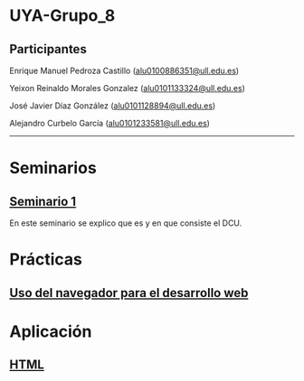 # UYA-Grupo_8
## Participantes
Enrique Manuel Pedroza Castillo (alu0100886351@ull.edu.es)

Yeixon Reinaldo Morales Gonzalez (alu0101133324@ull.edu.es)

José Javier Díaz González (alu0101128894@ull.edu.es)

Alejandro Curbelo García (alu0101233581@ull.edu.es)

----------------------------------

# Seminarios

## [Seminario 1](https://github.com/Yeixon98/UYA-Grupo_8/tree/master/Seminarios/Seminario%201)

En este seminario se explico que es y en que consiste el DCU.

# Prácticas

## [Uso del navegador para el desarrollo web](https://github.com/Yeixon98/UYA-Grupo_8/tree/master/Pr%C3%A1cticas/Uso%20del%20navegador%20para%20el%20desarrollo%20web)


# Aplicación

## [HTML](https://github.com/Yeixon98/UYA-Grupo_8/tree/master/Aplicacion/HTML)
